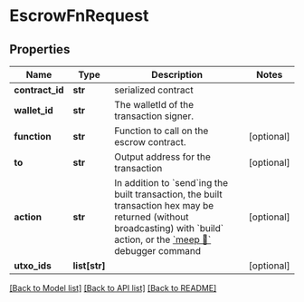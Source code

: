 # EscrowFnRequest

## Properties
Name | Type | Description | Notes
------------ | ------------- | ------------- | -------------
**contract_id** | **str** | serialized contract  | 
**wallet_id** | **str** | The walletId of the transaction signer.  | 
**function** | **str** | Function to call on the escrow contract. | [optional] 
**to** | **str** | Output address for the transaction | [optional] 
**action** | **str** | In addition to &#x60;send&#x60;ing the built transaction, the built transaction hex may be returned (without broadcasting) with &#x60;build&#x60; action, or the [&#x60;meep 🔗&#x60;](https://github.com/gcash/meep) debugger command | [optional] 
**utxo_ids** | **list[str]** |  | [optional] 

[[Back to Model list]](../README.md#documentation-for-models) [[Back to API list]](../README.md#documentation-for-api-endpoints) [[Back to README]](../README.md)


